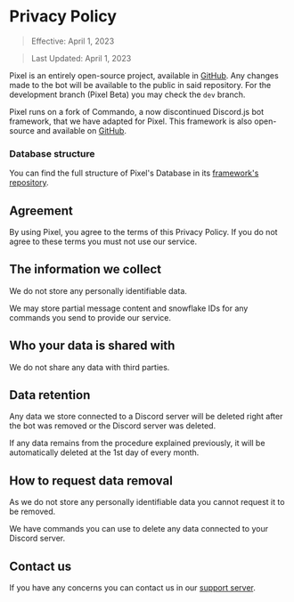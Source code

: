 # Privacy Policy

> Effective: April 1, 2023

> Last Updated: April 1, 2023

Pixel is an entirely open-source project, available in [GitHub](https://github.com/Pixoll/pixel-bot). Any changes made to the bot will be available to the public in said repository. For the development branch (Pixel Beta) you may check the `dev` branch.

Pixel runs on a fork of Commando, a now discontinued Discord.js bot framework, that we have adapted for Pixel. This framework is also open-source and available on [GitHub](https://github.com/Pixoll/pixoll-commando).

### Database structure

You can find the full structure of Pixel's Database in its [framework's repository](https://github.com/Pixoll/pixoll-commando/tree/main/src/database/Schemas).

## Agreement

By using Pixel, you agree to the terms of this Privacy Policy. If you do not agree to these terms you must not use our service.

## The information we collect

We do not store any personally identifiable data.

We may store partial message content and snowflake IDs for any commands you send to provide our service.

## Who your data is shared with

We do not share any data with third parties.

## Data retention

Any data we store connected to a Discord server will be deleted right after the bot was removed or the Discord server was deleted.

If any data remains from the procedure explained previously, it will be automatically deleted at the 1st day of every month.

## How to request data removal

As we do not store any personally identifiable data you cannot request it to be removed.

We have commands you can use to delete any data connected to your Discord server.

## Contact us

If you have any concerns you can contact us in our [support server](https://discord.gg/Pc9pAHf3GU).
